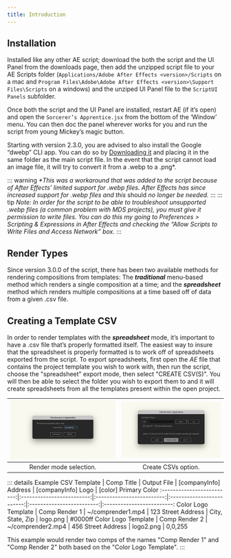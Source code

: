```yaml
---
title: Introduction
---
```

## Installation
Installed like any other AE script; download the both the script and the UI Panel from the downloads page, then add the unzipped script file to your AE Scripts folder (`Applications⁩/Adobe After Effects <version>⁩/Scripts` on a mac and `Program Files\Adobe\Adobe After Effects <version>\Support Files\Scripts` on a windows) and the unziped UI Panel file to the `ScriptUI Panels` subfolder.

Once both the script and the UI Panel are installed, restart AE (if it’s open) and open the `Sorcerer’s Apprentice.jsx` from the bottom of the ‘Window’ menu. You can then doc the panel wherever works for you and run the script from young Mickey’s magic button.

Starting with version 2.3.0, you are advised to also install the Google “dwebp” CLI app. You can do so by [Downloading it](https://github.com/Spectrio-Creative/sorcerers-apprentice/releases/latest) and placing it in the same folder as the main script file. In the event that the script cannot load an image file, it will try to convert it from a .webp to a .png*.

::: warning
_*This was a workaround that was added to the script because of After Effects’ limited support for .webp files. After Effects has since increased support for .webp files and this_ should _no longer be needed._
:::
::: tip
_Note: In order for the script to be able to troubleshoot unsupported .webp files (a common problem with MDS projects), you must give it permission to write files. You can do this my going to Preferences > Scripting & Expressions in After Effects and checking the “Allow Scripts to Write Files and Access Network” box._
:::

## Render Types

Since version 3.0.0 of the script, there has been two available methods for rendering compositions from templates: The _**traditional**_ menu-based method which renders a single composition at a time; and the _**spreadsheet**_ method which renders multiple compositions at a time based off of data from a given .csv file.

## Creating a Template CSV

In order to render templates with the _**spreadsheet**_ mode, it’s important to have a .csv file that’s properly formatted itself. The easiest way to insure that the spreadsheet is properly formatted is to work off of spreadsheets exported from the script. To export spreadsheets, first open the _AE_ file that contains the project template you wish to work with, then run the script, choose the "spreadsheet" export mode, then select "CREATE CSV(S)". You will then be able to select the folder you wish to export them to and it will create spreadsheets from all the templates present within the open project.

![](../images/spreadsheet.jpg) |  ![](../images/spreadsheet_create_csv.jpg)
:-------------------------:|:-------------------------:
Render mode selection.  | Create CSVs option.

::: details Example CSV
Template |  Comp Title | Output File | [companyInfo] Address | [companyInfo] Logo | [color] Primary Color
:-------------------------:|:-------------------------:|:-------------------------:|:-------------------------:|:-------------------------:|:-------------------------:
Color Logo Template  | Comp Render 1 | ~/comprender1.mp4 | 123 Street Address \| City, State, Zip | logo.png | #0000ff
Color Logo Template  | Comp Render 2 | ~/comprender2.mp4 | 456 Street Address | logo2.png | 0,0,255

This example would render two comps of the names "Comp Render 1" and "Comp Render 2" both based on the "Color Logo Template".
:::